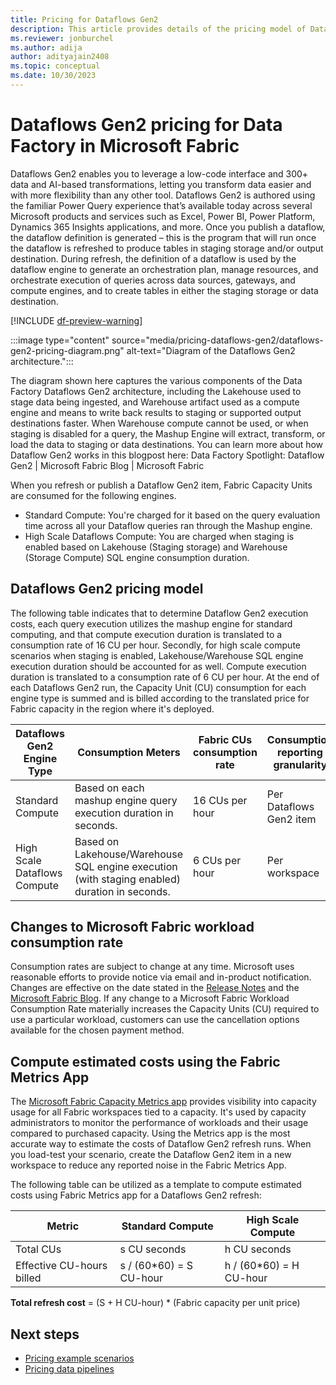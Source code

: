 ```yaml
---
title: Pricing for Dataflows Gen2
description: This article provides details of the pricing model of Dataflows Gen2 for Data Factory in Microsoft Fabric.
ms.reviewer: jonburchel
ms.author: adija
author: adityajain2408
ms.topic: conceptual
ms.date: 10/30/2023
---
```


# Dataflows Gen2 pricing for Data Factory in Microsoft Fabric

Dataflows Gen2 enables you to leverage a low-code interface and 300+ data and AI-based transformations, letting you transform data easier and with more flexibility than any other tool.  Dataflows Gen2 is authored using the familiar Power Query experience that’s available today across several Microsoft products and services such as Excel, Power BI, Power Platform, Dynamics 365 Insights applications, and more. Once you publish a dataflow, the dataflow definition is generated – this is the program that will run once the dataflow is refreshed to produce tables in staging storage and/or output destination. During refresh, the definition of a dataflow is used by the dataflow engine to generate an orchestration plan, manage resources, and orchestrate execution of queries across data sources, gateways, and compute engines, and to create tables in either the staging storage or data destination.

[!INCLUDE [df-preview-warning](includes/data-factory-preview-warning.md)]

:::image type="content" source="media/pricing-dataflows-gen2/dataflows-gen2-pricing-diagram.png" alt-text="Diagram of the Dataflows Gen2 architecture.":::

The diagram shown here captures the various components of the Data Factory Dataflows Gen2 architecture, including the Lakehouse used to stage data being ingested, and Warehouse artifact used as a compute engine and means to write back results to staging or supported output destinations faster. When Warehouse compute cannot be used, or when staging is disabled for a query, the Mashup Engine will extract, transform, or load the data to staging or data destinations. You can learn more about how Dataflow Gen2 works in this blogpost here: Data Factory Spotlight: Dataflow Gen2 | Microsoft Fabric Blog | Microsoft Fabric

When you refresh or publish a Dataflow Gen2 item, Fabric Capacity Units are consumed for the following engines.
- Standard Compute: You're charged for it based on the query evaluation time across all your Dataflow queries ran through the Mashup engine.  
- High Scale Dataflows Compute: You are charged when staging is enabled based on Lakehouse (Staging storage) and Warehouse (Storage Compute) SQL engine consumption duration.  

## Dataflows Gen2 pricing model

The following table indicates that to determine Dataflow Gen2 execution costs, each query execution utilizes the mashup engine for standard computing, and that compute execution duration is translated to a consumption rate of 16 CU per hour. Secondly, for high scale compute scenarios when staging is enabled, Lakehouse/Warehouse SQL engine execution duration should be accounted for as well. Compute execution duration is translated to a consumption rate of 6 CU per hour. At the end of each Dataflows Gen2 run, the Capacity Unit (CU) consumption for each engine type is summed and is billed according to the translated price for Fabric capacity in the region where it's deployed.

|Dataflows Gen2 Engine Type  |Consumption Meters  |Fabric CUs consumption rate  |Consumption reporting granularity      |
|---------|---------|---------|---------|
|Standard Compute     | Based on each mashup engine query execution duration in seconds.         | 16 CUs per hour         | Per Dataflows Gen2 item        |
|High Scale Dataflows Compute     | Based on Lakehouse/Warehouse SQL engine execution (with staging enabled) duration in seconds.         | 6 CUs per hour         | Per workspace        |

## Changes to Microsoft Fabric workload consumption rate

Consumption rates are subject to change at any time. Microsoft uses reasonable efforts to provide notice via email and in-product notification. Changes are effective on the date stated in the [Release Notes](/fabric/release-plan/data-factory) and the [Microsoft Fabric Blog](https://blog.fabric.microsoft.com/blog/). If any change to a Microsoft Fabric Workload Consumption Rate materially increases the Capacity Units (CU) required to use a particular workload, customers can use the cancellation options available for the chosen payment method.

## Compute estimated costs using the Fabric Metrics App

The [Microsoft Fabric Capacity Metrics app](../enterprise/metrics-app.md) provides visibility into capacity usage for all Fabric workspaces tied to a capacity. It's used by capacity administrators to monitor the performance of workloads and their usage compared to purchased capacity. Using the Metrics app is the most accurate way to estimate the costs of Dataflow Gen2 refresh runs. When you load-test your scenario, create the Dataflow Gen2 item in a new workspace to reduce any reported noise in the Fabric Metrics App.

The following table can be utilized as a template to compute estimated costs using Fabric Metrics app for a Dataflows Gen2 refresh:


|Metric  |Standard Compute  |High Scale Compute  |
|---------|---------|---------|
|Total CUs     | s CU seconds        |  h CU seconds       |
|Effective CU-hours billed      | s / (60*60) = S CU-hour        |  h / (60*60) = H CU-hour       |

**Total refresh cost** = (S + H CU-hour) * (Fabric capacity per unit price)

## Next steps

- [Pricing example scenarios](pricing-overview.md#pricing-examples)
- [Pricing data pipelines](pricing-pipelines.md)